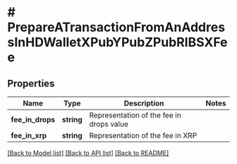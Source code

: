 # # PrepareATransactionFromAnAddressInHDWalletXPubYPubZPubRIBSXFee

## Properties

Name | Type | Description | Notes
------------ | ------------- | ------------- | -------------
**fee_in_drops** | **string** | Representation of the fee in drops value |
**fee_in_xrp** | **string** | Representation of the fee in XRP |

[[Back to Model list]](../../README.md#models) [[Back to API list]](../../README.md#endpoints) [[Back to README]](../../README.md)
